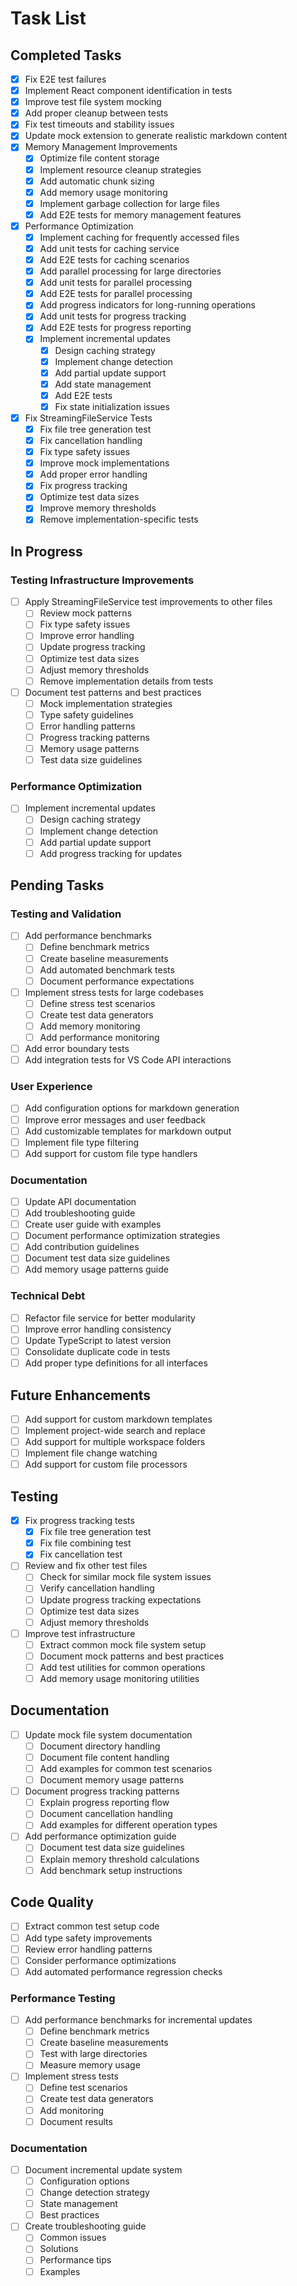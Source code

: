 # Task List

## Completed Tasks
- [x] Fix E2E test failures
- [x] Implement React component identification in tests
- [x] Improve test file system mocking
- [x] Add proper cleanup between tests
- [x] Fix test timeouts and stability issues
- [x] Update mock extension to generate realistic markdown content
- [x] Memory Management Improvements
  - [x] Optimize file content storage
  - [x] Implement resource cleanup strategies
  - [x] Add automatic chunk sizing
  - [x] Add memory usage monitoring
  - [x] Implement garbage collection for large files
  - [x] Add E2E tests for memory management features
- [x] Performance Optimization
  - [x] Implement caching for frequently accessed files
  - [x] Add unit tests for caching service
  - [x] Add E2E tests for caching scenarios
  - [x] Add parallel processing for large directories
  - [x] Add unit tests for parallel processing
  - [x] Add E2E tests for parallel processing
  - [x] Add progress indicators for long-running operations
  - [x] Add unit tests for progress tracking
  - [x] Add E2E tests for progress reporting
  - [x] Implement incremental updates
    - [x] Design caching strategy
    - [x] Implement change detection
    - [x] Add partial update support
    - [x] Add state management
    - [x] Add E2E tests
    - [x] Fix state initialization issues
- [x] Fix StreamingFileService Tests
  - [x] Fix file tree generation test
  - [x] Fix cancellation handling
  - [x] Fix type safety issues
  - [x] Improve mock implementations
  - [x] Add proper error handling
  - [x] Fix progress tracking
  - [x] Optimize test data sizes
  - [x] Improve memory thresholds
  - [x] Remove implementation-specific tests

## In Progress

### Testing Infrastructure Improvements
- [ ] Apply StreamingFileService test improvements to other files
  - [ ] Review mock patterns
  - [ ] Fix type safety issues
  - [ ] Improve error handling
  - [ ] Update progress tracking
  - [ ] Optimize test data sizes
  - [ ] Adjust memory thresholds
  - [ ] Remove implementation details from tests
- [ ] Document test patterns and best practices
  - [ ] Mock implementation strategies
  - [ ] Type safety guidelines
  - [ ] Error handling patterns
  - [ ] Progress tracking patterns
  - [ ] Memory usage patterns
  - [ ] Test data size guidelines

### Performance Optimization
- [ ] Implement incremental updates
  - [ ] Design caching strategy
  - [ ] Implement change detection
  - [ ] Add partial update support
  - [ ] Add progress tracking for updates

## Pending Tasks

### Testing and Validation
- [ ] Add performance benchmarks
  - [ ] Define benchmark metrics
  - [ ] Create baseline measurements
  - [ ] Add automated benchmark tests
  - [ ] Document performance expectations
- [ ] Implement stress tests for large codebases
  - [ ] Define stress test scenarios
  - [ ] Create test data generators
  - [ ] Add memory monitoring
  - [ ] Add performance monitoring
- [ ] Add error boundary tests
- [ ] Add integration tests for VS Code API interactions

### User Experience
- [ ] Add configuration options for markdown generation
- [ ] Improve error messages and user feedback
- [ ] Add customizable templates for markdown output
- [ ] Implement file type filtering
- [ ] Add support for custom file type handlers

### Documentation
- [ ] Update API documentation
- [ ] Add troubleshooting guide
- [ ] Create user guide with examples
- [ ] Document performance optimization strategies
- [ ] Add contribution guidelines
- [ ] Document test data size guidelines
- [ ] Add memory usage patterns guide

### Technical Debt
- [ ] Refactor file service for better modularity
- [ ] Improve error handling consistency
- [ ] Update TypeScript to latest version
- [ ] Consolidate duplicate code in tests
- [ ] Add proper type definitions for all interfaces

## Future Enhancements
- [ ] Add support for custom markdown templates
- [ ] Implement project-wide search and replace
- [ ] Add support for multiple workspace folders
- [ ] Implement file change watching
- [ ] Add support for custom file processors

## Testing
- [x] Fix progress tracking tests
  - [x] Fix file tree generation test
  - [x] Fix file combining test
  - [x] Fix cancellation test
- [ ] Review and fix other test files
  - [ ] Check for similar mock file system issues
  - [ ] Verify cancellation handling
  - [ ] Update progress tracking expectations
  - [ ] Optimize test data sizes
  - [ ] Adjust memory thresholds
- [ ] Improve test infrastructure
  - [ ] Extract common mock file system setup
  - [ ] Document mock patterns and best practices
  - [ ] Add test utilities for common operations
  - [ ] Add memory usage monitoring utilities

## Documentation
- [ ] Update mock file system documentation
  - [ ] Document directory handling
  - [ ] Document file content handling
  - [ ] Add examples for common test scenarios
  - [ ] Document memory usage patterns
- [ ] Document progress tracking patterns
  - [ ] Explain progress reporting flow
  - [ ] Document cancellation handling
  - [ ] Add examples for different operation types
- [ ] Add performance optimization guide
  - [ ] Document test data size guidelines
  - [ ] Explain memory threshold calculations
  - [ ] Add benchmark setup instructions

## Code Quality
- [ ] Extract common test setup code
- [ ] Add type safety improvements
- [ ] Review error handling patterns
- [ ] Consider performance optimizations
- [ ] Add automated performance regression checks

### Performance Testing
- [ ] Add performance benchmarks for incremental updates
  - [ ] Define benchmark metrics
  - [ ] Create baseline measurements
  - [ ] Test with large directories
  - [ ] Measure memory usage
- [ ] Implement stress tests
  - [ ] Define test scenarios
  - [ ] Create test data generators
  - [ ] Add monitoring
  - [ ] Document results

### Documentation
- [ ] Document incremental update system
  - [ ] Configuration options
  - [ ] Change detection strategy
  - [ ] State management
  - [ ] Best practices
- [ ] Create troubleshooting guide
  - [ ] Common issues
  - [ ] Solutions
  - [ ] Performance tips
  - [ ] Examples